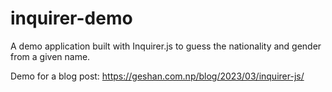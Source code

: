 # inquirer-demo

A demo application built with Inquirer.js to guess the nationality and gender from a given name.

Demo for a blog post: https://geshan.com.np/blog/2023/03/inquirer-js/
